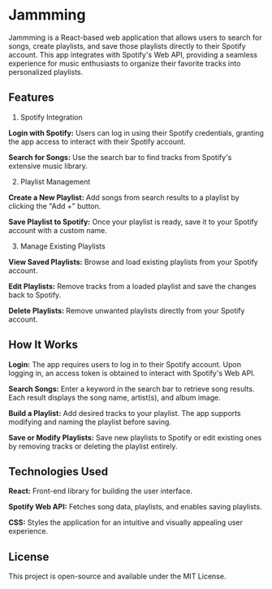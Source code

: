# Jammming

Jammming is a React-based web application that allows users to search for songs, create playlists, and save those playlists directly to their Spotify account. This app integrates with Spotify's Web API, providing a seamless experience for music enthusiasts to organize their favorite tracks into personalized playlists.

## Features

1. Spotify Integration

**Login with Spotify:** Users can log in using their Spotify credentials, granting the app access to interact with their Spotify account.

**Search for Songs:** Use the search bar to find tracks from Spotify's extensive music library.

2. Playlist Management

**Create a New Playlist:** Add songs from search results to a playlist by clicking the "Add +" button.

**Save Playlist to Spotify:** Once your playlist is ready, save it to your Spotify account with a custom name.

3. Manage Existing Playlists

**View Saved Playlists:** Browse and load existing playlists from your Spotify account.

**Edit Playlists:** Remove tracks from a loaded playlist and save the changes back to Spotify.

**Delete Playlists:** Remove unwanted playlists directly from your Spotify account.

## How It Works

**Login:** The app requires users to log in to their Spotify account. Upon logging in, an access token is obtained to interact with Spotify's Web API.

**Search Songs:** Enter a keyword in the search bar to retrieve song results. Each result displays the song name, artist(s), and album image.

**Build a Playlist:** Add desired tracks to your playlist. The app supports modifying and naming the playlist before saving.

**Save or Modify Playlists:** Save new playlists to Spotify or edit existing ones by removing tracks or deleting the playlist entirely.

## Technologies Used

**React:** Front-end library for building the user interface.

**Spotify Web API:** Fetches song data, playlists, and enables saving playlists.

**CSS:** Styles the application for an intuitive and visually appealing user experience.

## License

This project is open-source and available under the MIT License.

